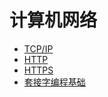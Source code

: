 # 计算机网络

* [TCP/IP](/chapters/network/tcp_ip.md)
* [HTTP](/chapters/network/http.md)
* [HTTPS](/chapters/network/https.md)
* [套接字编程基础](/chapters/network/socket.md)



